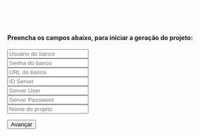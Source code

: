 <link rel="stylesheet" href="https://fonts.googleapis.com/icon?family=Material+Icons">
<link rel="stylesheet" href="https://code.getmdl.io/1.3.0/material.indigo-pink.min.css">
<script defer src="https://code.getmdl.io/1.3.0/material.min.js"></script>
<link rel="stylesheet" href="http://fonts.googleapis.com/css?family=Roboto:100,300,400,500,700" type="text/css">
<link href="https://fonts.googleapis.com/css?family=Alegreya+Sans" rel="stylesheet" type="text/css">
  <div class="bg-color-blue" style="text-align:center; font-size:30px; padding-bottom: 13px; color: white;">
    Início
</div>
  <h4>Preencha os campos abaixo, para iniciar a geração do projeto:</h4>
  <form action="#">
    <div class="mdl-textfield mdl-js-textfield mdl-textfield--floating-label">
    <input class="mdl-textfield__input" type="text" id="sample1" placeholder="Usuário do banco">
    </div>
     <div class="mdl-textfield mdl-js-textfield mdl-textfield--floating-label">
    <input class="mdl-textfield__input" type="text" id="sample2" placeholder="Senha do banco">
    </div>
      <div class="mdl-textfield mdl-js-textfield mdl-textfield--floating-label">
    <input class="mdl-textfield__input" type="text" id="sample3" placeholder="URL do banco">
    </div>
      <div class="mdl-textfield mdl-js-textfield mdl-textfield--floating-label">
    <input class="mdl-textfield__input" type="text" id="sample4" placeholder="ID Server">
    </div>
      <div class="mdl-textfield mdl-js-textfield mdl-textfield--floating-label">
    <input class="mdl-textfield__input" type="text" id="sample5" placeholder="Server User">
    </div>
      <div class="mdl-textfield mdl-js-textfield mdl-textfield--floating-label">
    <input class="mdl-textfield__input" type="text" id="sample6" placeholder="Server Password">
    </div>
      <div class="mdl-textfield mdl-js-textfield mdl-textfield--floating-label">
    <input class="mdl-textfield__input" type="text" id="sample7" placeholder="Nome do projeto">
    </div>
</form>

<button onclick="window.location='/wiki/Tecnologia/';" class="mdl-button mdl-js-button mdl-button--raised mdl-button--colored">
     Avançar
</button>